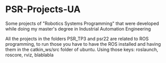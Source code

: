 # PSR-Projects-UA
Some projects of "Robotics Systems Programming"  that were developed while doing my master's degree in Industrial Automation Engineering


All the projects in the folders PSR_TP3 and psr22 are related to ROS programming, to run those you have to have the ROS installed and having them in the
catkin_ws/src folder of ubuntu.
Using those keys: roslaunch, roscore, rviz, blablabla
